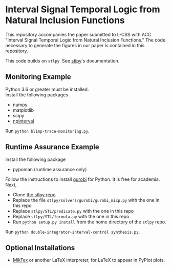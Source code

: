 # Interval Signal Temporal Logic from Natural Inclusion Functions

This repository accompanies the paper submitted to L-CSS with ACC "Interval Signal Temporal Logic from Natural Inclusion Functions." The code necessary to generate the figures in our paper is contained in this repository.

This code builds on `stlpy`. See [stlpy](https://stlpy.readthedocs.io/en/latest/)'s documentation.

## Monitoring Example
Python 3.6 or greater must be installed.  
Install the following packages
- numpy
- matplotlib
- scipy
- [npinterval](https://github.com/gtfactslab/npinterval)

Run `python blimp-trace-monitoring.py`.

## Runtime Assurance Example
Install the following package
- pypoman (runtime assurance only)

Follow the instructions to install [gurobi](https://www.gurobi.com/downloads/free-academic-license/) for Python. It is free for academia. Next,
- Clone [the stlpy repo](https://github.com/vincekurtz/stlpy)
- Replace the file `stlpy/solvers/gurobi/gurobi_micp.py` with the one in this repo
- Replace `stlpy/STL/predicate.py` with the one in this repo  
- Replace `stlpy/STL/formula.py` with the one in this repo  
- Run `python setup.py install` from the home directory of the `stlpy` repo.

Run `python double-integrator-interval-control synthesis.py`.

## Optional Installations
- [MikTex](https://miktex.org/) or another LaTeX interpreter, for LaTeX to appear in PyPlot plots.